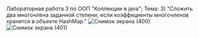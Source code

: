 Лабораторная работа 3 по ООП "Коллекции в java";
Тема:
3) "Сложить два многочлена заданной степени, если коэффициенты многочленов хранятся в объекте HashMap."
![Снимок экрана (400)](https://github.com/Forestjaba/OOP_Lab3/assets/125629240/15dc3688-06ae-4df5-8a54-b6ad6d239b27)
![Снимок экрана (401)](https://github.com/Forestjaba/OOP_Lab3/assets/125629240/8d7d5b6a-f2d9-4dc4-90e5-be3486815985)
